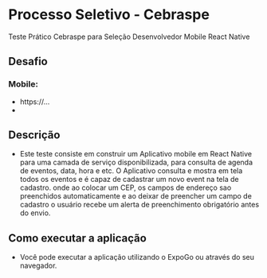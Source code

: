 # Processo Seletivo - Cebraspe
Teste Prático Cebraspe para Seleção Desenvolvedor Mobile React Native

## Desafio 
### Mobile: 
- https://...
- 
## Descrição 

- Este teste consiste em construir um Aplicativo mobile em React Native para uma camada de serviço disponibilizada, para consulta de agenda de eventos, data, hora e etc. O Aplicativo consulta e mostra em tela todos os eventos e é capaz de cadastrar um novo event na tela de cadastro. onde ao colocar um CEP, os campos de endereço sao preenchidos automaticamente e ao deixar de preencher um campo de cadastro o usuário recebe um alerta de preenchimento obrigatório antes do envio.


## Como executar a aplicação 

- Você pode executar a aplicação utilizando o ExpoGo ou através do seu navegador.

